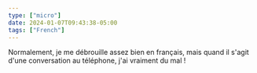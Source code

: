 ```yaml
---
type: ["micro"]
date: 2024-01-07T09:43:38-05:00
tags: ["French"]
---
```

Normalement, je me débrouille assez bien en français, mais quand il s'agit d'une conversation au téléphone, j'ai vraiment du mal !
